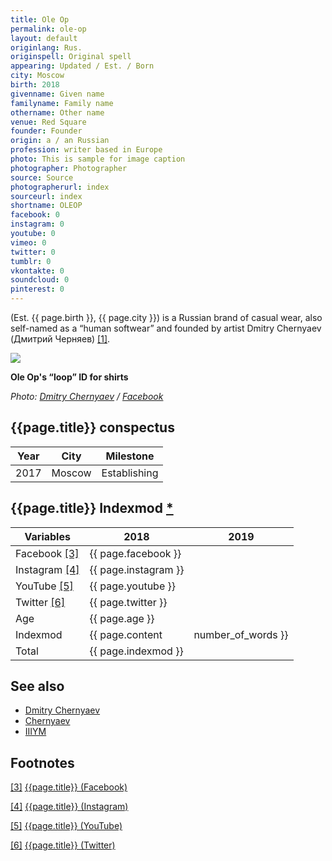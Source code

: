 ```yaml
---
title: Ole Op
permalink: ole-op
layout: default
originlang: Rus.
originspell: Original spell
appearing: Updated / Est. / Born
city: Moscow
birth: 2018
givenname: Given name
familyname: Family name
othername: Other name
venue: Red Square
founder: Founder
origin: a / an Russian
profession: writer based in Europe
photo: This is sample for image caption
photographer: Photographer
source: Source
photographerurl: index
sourceurl: index
shortname: OLEOP
facebook: 0
instagram: 0
youtube: 0
vimeo: 0
twitter: 0
tumblr: 0
vkontakte: 0
soundcloud: 0
pinterest: 0
---
```


(Est. {{ page.birth }}, {{ page.city }}) is a Russian brand of casual wear, also self-named as a “human softwear” and founded by artist Dmitry Chernyaev (Дмитрий Черняев) <span id="a1">[\[1\]](#f1)</span>.

![](/images/{{page.permalink}}.jpg)

**Ole Op's “loop” ID  for shirts**

*Photo: [Dmitry Chernyaev](chernyaev-dmitry) / [Facebook](https://www.facebook.com/oleoplovesyou/photos/p.185922335378923/185922335378923/?type=3&theater)*

## {{page.title}} conspectus

|Year|City|Milestone|
|-|-|-|
|2017|Moscow|Establishing|

## {{page.title}} Indexmod [*](indexmod)

|Variables|2018|2019|
|-|-|-|
|Facebook <span id="a3">[\[3\]](#f3)</span>|{{ page.facebook }}||
|Instagram <span id="a4">[\[4\]](#f4)</span>|{{ page.instagram }}||
|YouTube <span id="a5">[\[5\]](#f5)</span>|{{ page.youtube }}||
|Twitter <span id="a6">[\[6\]](#f6)</span>|{{ page.twitter }}||
|Age|{{ page.age }}||
|Indexmod|{{ page.content | number_of_words }}||
|Total|{{ page.indexmod }}||

## See also

+ [Dmitry Chernyaev](chernyaev-dmitry)
+ [Chernyaev](chernyaev)
+ [IIIYM](iiiym)

## Footnotes

[[3]](#a3) <span id="f3"></span> [{{page.title}} (Facebook)](https://www.facebook.com/oleoplovesyou/)

[[4]](#a4) <span id="f4"></span> [{{page.title}} (Instagram)](https://www.instagram.com/oleoplovesyou/)

[[5]](#a5) <span id="f5"></span> [{{page.title}} (YouTube)](index)

[[6]](#a6) <span id="f6"></span> [{{page.title}} (Twitter)](index)
